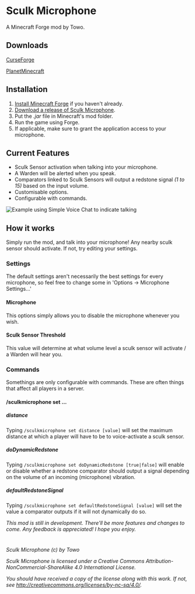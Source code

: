 

# Sculk Microphone
A Minecraft Forge mod by Towo.

## Downloads
[CurseForge](https://www.curseforge.com/minecraft/mc-mods/sculk-microphone/files/all) 

[PlanetMinecraft](https://www.planetminecraft.com/mod/sculk-microphone/)

## Installation
1. [Install Minecraft Forge](https://files.minecraftforge.net/net/minecraftforge/forge/) if you haven't already.
2. [Download a release of Sculk Microphone](https://github.com/Towodile/SculkMicrophoneMod/releases).
3. Put the *.jar* file in Minecraft's mod folder.
4. Run the game using Forge.
5. If applicable, make sure to grant the application access to your microphone.

## Current Features
- Sculk Sensor activation when talking into your microphone.
- A Warden will be alerted when you speak.
- Comparators linked to Sculk Sensors will output a redstone signal *(1 to 15)* based on the input volume.
- Customisable options.
- Configurable with commands.
	
![Example using Simple Voice Chat to indicate talking](https://i.giphy.com/media/t9tWlZaPS6yJKNoUao/giphy.webp)
<br>

## How it works
Simply run the mod, and talk into your microphone! Any nearby sculk sensor should activate. If not, try editing your settings.

### Settings
The default settings aren't necessarily the best settings for every microphone, so feel free to change some in 'Options -> Microphone Settings...'
#### Microphone
This options simply allows you to disable the microphone whenever you wish.
#### Sculk Sensor Threshold
This value will determine at what volume level a sculk sensor will activate / a Warden will hear you.

### Commands
Somethings are only configurable with commands. These are often things that affect all players in a server.
#### /sculkmicrophone set ...
##### distance
Typing `/sculkmicrophone set distance [value]` will set the maximum distance at which a player will have to be to voice-activate a sculk sensor.

##### doDynamicRedstone
Typing `/sculkmicrophone set doDynamicRedstone [true|false]` will enable or disable whether a redstone comparator should output a signal depending on the volume of an incoming (microphone) vibration.

##### defaultRedstoneSignal
Typing `/sculkmicrophone set defaultRedstoneSignal [value]` will set the value a comparator outputs if it will not dynamically do so.


*This mod is still in development. There'll be more features and changes to come. Any feedback is appreciated! I hope you enjoy.*

#
*Sculk Microphone (c) by Towo*

*Sculk Microphone is licensed under a Creative Commons Attribution-NonCommercial-ShareAlike 4.0 International License.*

*You should have received a copy of the license along with this work. If not, see http://creativecommons.org/licenses/by-nc-sa/4.0/.*
